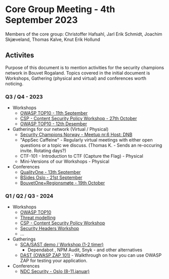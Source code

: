 # Core Group Meeting - 4th September 2023

Members of the core group: Christoffer Hafsahl, Jarl Erik Schmidt, Joachim Skjæveland, Thomas Kalve, Knut Erik Hollund

## Activites

Purpose of this document is to mention activities for the security champions network in Bouvet Rogaland. Topics covered in the initial document is Workshops, Gathering (physical and virtual) and conferences worth noticing.

### Q3 / Q4 - 2023

- Workshops
  - [OWASP TOP10 - 11th September](https://event.bouvet.no/events/view/df25e177-eb94-46ce-b7df-68afdc05b491)
  - [CSP - Content Security Policy Workshop - 27th October](https://event.bouvet.no/events/view/732c2c07-6e83-4599-8425-23181350a1e4)
  - [OWASP TOP10 - 12th Desember](https://event.bouvet.no/events/view/a5c1651e-89d7-43c6-bf98-c59e0f0057c0)
- Gatherings for our network (Virtual / Physical)
  - [Security Champions Norway - Meetup nr.6 Host: DNB](https://event.bouvet.no/events/view/5fc3acd6-d694-448d-ac8e-f21f92e0b7a7)
  - "AppSec Caffeine" - Regularly virtual meetings with either open questions or a topic we discuss. (Thomas K. - Sends an re-occuring invite. Rotating days?)
  - CTF-101 - Introduction to CTF (Capture the Flag) - Physical
  - Mini-Versions of our Workshops - Physical
- Conferences
  - [QualityOne - 13th September](https://event.bouvet.no/events/view/66a5dc7b-f753-45c1-8e26-fcbec8cd1ff9)
  - [BSides Oslo - 21st September](https://bsidesoslo.no/)
  - [BouvetOne+Regionsmøte - 19th October](https://event.bouvet.no/events/view/4c11d7ef-2ac2-4d99-bfcd-fa6eb27da4d5)

### Q1 / Q2 / Q3 - 2024

- Workshops
  - [OWASP TOP10]()
  - [Threat modelling]()
  - [CSP - Content Security Policy Workshop]()
  - [Security Headers Workshop]()
  - ...
- Gatherings
  - [SCA/SAST demo / Workshop (1-2 timer)]()
    - Dependabot , NPM Audit, Snyk - and other alternatives
  - [DAST (OWASP ZAP 101)]() - Walkthrough on how you can use OWASP ZAP for testing your application.
- Conferences
  - [NDC Security - Oslo (8-11.januar)](https://ndc-security.com/)

